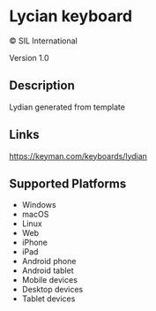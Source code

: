 Lycian keyboard
==============

© SIL International

Version 1.0

Description
-----------

Lydian generated from template

Links
-----
https://keyman.com/keyboards/lydian

Supported Platforms
-------------------
 * Windows
 * macOS
 * Linux
 * Web
 * iPhone
 * iPad
 * Android phone
 * Android tablet
 * Mobile devices
 * Desktop devices
 * Tablet devices


